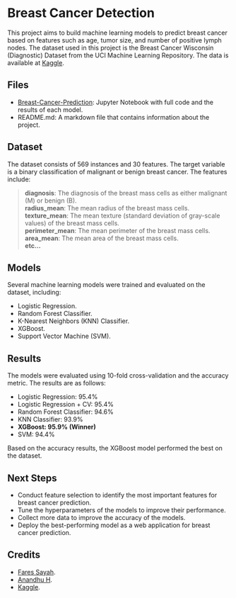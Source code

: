 # Breast Cancer Detection

This project aims to build machine learning models to predict breast cancer based on features such as age, tumor size, and number of positive lymph nodes. The dataset used in this project is the Breast Cancer Wisconsin (Diagnostic) Dataset from the UCI Machine Learning Repository. The data is available at [Kaggle](https://www.kaggle.com/datasets/uciml/breast-cancer-wisconsin-data?datasetId=180&sortBy=voteCount).

## Files 
* [Breast-Cancer-Prediction](https://nbviewer.org/github/edwarjosep11/Breast-Cancer-Detection/blob/main/breast-cancer-prediction.ipynb): Jupyter Notebook with full code and the results of each model. 
* README.md: A markdown file that contains information about the project.

## Dataset
The dataset consists of 569 instances and 30 features. The target variable is a binary classification of malignant or benign breast cancer. The features include:

> **diagnosis**: The diagnosis of the breast mass cells as either malignant (M) or benign (B).<br>
**radius_mean**: The mean radius of the breast mass cells.<br>
**texture_mean**: The mean texture (standard deviation of gray-scale values) of the breast mass cells.<br>
**perimeter_mean**: The mean perimeter of the breast mass cells.<br>
**area_mean**: The mean area of the breast mass cells.<br> **etc...**

## Models

Several machine learning models were trained and evaluated on the dataset, including:

* Logistic Regression.
* Random Forest Classifier.
* K-Nearest Neighbors (KNN) Classifier.
* XGBoost.
* Support Vector Machine (SVM).

## Results

The models were evaluated using 10-fold cross-validation and the accuracy metric. The results are as follows:

* Logistic Regression: 95.4%
* Logistic Regression + CV: 95.4%
* Random Forest Classifier: 94.6%
* KNN Classifier: 93.9%
* **XGBoost: 95.9% (Winner)**
* SVM: 94.4%

Based on the accuracy results, the XGBoost model performed the best on the dataset.

## Next Steps
* Conduct feature selection to identify the most important features for breast cancer prediction.
* Tune the hyperparameters of the models to improve their performance.
* Collect more data to improve the accuracy of the models.
* Deploy the best-performing model as a web application for breast cancer prediction.

## Credits
* [Fares Sayah](https://www.kaggle.com/code/faressayah/support-vector-machine-pca-tutorial-for-beginner).
* [Anandhu H](https://www.kaggle.com/code/anandhuh/breast-cancer-prediction-accuracy-98-24/notebook).
* [Kaggle](https://www.kaggle.com/datasets/uciml/breast-cancer-wisconsin-data?datasetId=180&sortBy=voteCount).


